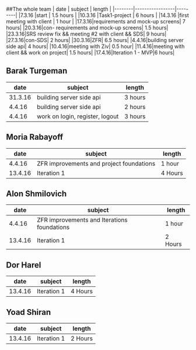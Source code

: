 ##The whole team
| date   | subject         | length  |
|--------|-----------------|---------|
|7.3.16  |start            | 1.5 hours  |
|10.3.16 |Task1-project    | 6 hours |
|14.3.16 |first meeting with client    | 1 hour |
|17.3.16|requirements and mock-up screens| 7 hours|
|20.3.16|con- requirements and mock-up screens| 1.5 hours|
|23.3.16|SRS review fix && meeting #2 with client && SDS| 9 hours|
|27.3.16|con-SDS| 2 hours|
|30.3.16|ZFR| 6.5 hours|
|4.4.16|building server side api| 4 hours|
|10.4.16|meeting with Ziv| 0.5 hour|
|11.4.16|meeting with client && work on project| 1.5 hours|
|17.4.16|Iteration 1 - MVP|6 hours|




## Barak Turgeman
| date   | subject         | length  |
|--------|-----------------|---------|
|31.3.16  |building server side api            | 3 hours  |
|4.4.16 |building server side api    | 2 hours |
|4.4.16 |work on login, register, logout| 3 hours |

## Moria Rabayoff
| date   | subject         | length  |
|--------|-----------------|---------|
|4.4.16  |ZFR improvements and project foundations| 1 hour  |
|13.4.16 |Iteration 1 | 4 Hours |

## Alon Shmilovich
| date   | subject         | length  |
|--------|-----------------|---------|
|4.4.16  |ZFR improvements and Iterations foundations| 1 hour  |
|13.4.16 |Iteration 1 | 2 Hours |


## Dor Harel
| date   | subject         | length  |
|--------|-----------------|---------|
|13.4.16 |Iteration 1 | 4 Hours |


## Yoad Shiran
| date   | subject         | length  |
|--------|-----------------|---------|
|13.4.16 |Iteration 1 | 2 Hours |

